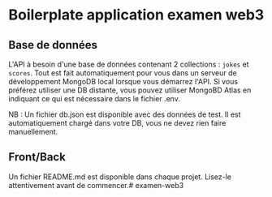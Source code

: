 # Boilerplate application examen web3

## Base de données

L'API à besoin d'une base de données contenant 2 collections : `jokes` et `scores`.
Tout est fait automatiquement pour vous dans un serveur de développement MongoDB local lorsque vous démarrez l'API.
Si vous préférez utiliser une DB distante, vous pouvez utiliser MongoBD Atlas en indiquant ce qui est nécessaire dans le fichier .env.

NB : Un fichier db.json est disponible avec des données de test. Il est automatiquement chargé dans votre DB, vous ne devez rien faire manuellement.

## Front/Back

Un fichier README.md est disponible dans chaque projet. Lisez-le attentivement avant de commencer.# examen-web3
